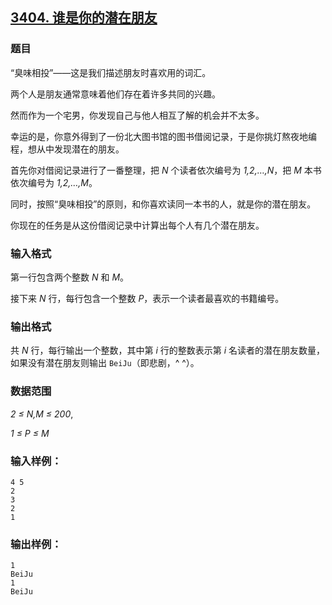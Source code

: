 ## [3404. 谁是你的潜在朋友](https://www.acwing.com/problem/content/3407/)

### 题目

“臭味相投”——这是我们描述朋友时喜欢用的词汇。

两个人是朋友通常意味着他们存在着许多共同的兴趣。

然而作为一个宅男，你发现自己与他人相互了解的机会并不太多。

幸运的是，你意外得到了一份北大图书馆的图书借阅记录，于是你挑灯熬夜地编程，想从中发现潜在的朋友。

首先你对借阅记录进行了一番整理，把 *N* 个读者依次编号为 *1,2,…,N*，把 *M* 本书依次编号为 *1,2,…,M*。

同时，按照“臭味相投”的原则，和你喜欢读同一本书的人，就是你的潜在朋友。

你现在的任务是从这份借阅记录中计算出每个人有几个潜在朋友。

### 输入格式

第一行包含两个整数 *N* 和 *M*。

接下来 *N* 行，每行包含一个整数 *P*，表示一个读者最喜欢的书籍编号。

### 输出格式

共 *N* 行，每行输出一个整数，其中第 *i* 行的整数表示第 *i* 名读者的潜在朋友数量，如果没有潜在朋友则输出 `BeiJu`（即悲剧，^ ^）。

### 数据范围

*2 ≤ N,M ≤ 200*,

*1 ≤ P ≤ M*

### 输入样例：

```
4 5
2
3
2
1
```

### 输出样例：

```
1
BeiJu
1
BeiJu
```
